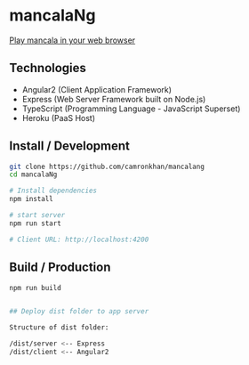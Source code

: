 # mancalaNg
[Play mancala in your web browser](https://mancalang.herokuapp.com/)


## Technologies

- Angular2 (Client Application Framework)
- Express (Web Server Framework built on Node.js)
- TypeScript (Programming Language - JavaScript Superset)
- Heroku (PaaS Host)


## Install / Development

```bash
git clone https://github.com/camronkhan/mancalang
cd mancalaNg

# Install dependencies
npm install

# start server
npm run start

# Client URL: http://localhost:4200
```


## Build / Production

```bash
npm run build


## Deploy dist folder to app server

Structure of dist folder:

/dist/server <-- Express
/dist/client <-- Angular2
```


